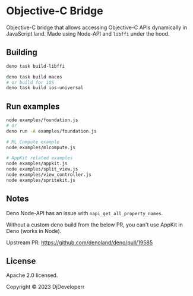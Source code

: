 # Objective-C Bridge

Objective-C bridge that allows accessing Objective-C APIs dynamically in
JavaScript land. Made using Node-API and `libffi` under the hood.

## Building

```sh
deno task build-libffi

deno task build macos
# or build for iOS
deno task build ios-universal
```

## Run examples

```sh
node examples/foundation.js
# or
deno run -A examples/foundation.js

# ML Compute example
node examples/mlcompute.js

# AppKit related examples
node examples/appkit.js
node examples/split_view.js
node examples/view_controller.js
node examples/spritekit.js
```

## Notes

Deno Node-API has an issue with `napi_get_all_property_names`.

Without a custom deno build from the below PR, you can't use AppKit in Deno
(works in Node).

Upstream PR: https://github.com/denoland/deno/pull/19585

## License

Apache 2.0 licensed.

Copyright © 2023 DjDeveloperr
